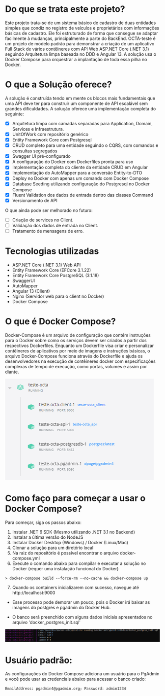 # Do que se trata este projeto?

Este projeto trata-se de um sistema básico de cadastro de duas entidades simples que condiz no registro de veículos e proprietários com informações básicas de cadastro. Ele foi estruturado de forma que consegue se adaptar facilmente à mudanças, principalmente a parte do BackEnd.
OCTA-teste é um projeto de modelo padrão para demonstrar a criação de um aplicativo Full Stack de vários contêineres com API Web ASP.NET Core (.NET 3.1) seguindo Arquitetura limpa baseada no DDD e Angular 13. A solução usa o Docker Compose para orquestrar a implantação de toda essa pilha no Docker.

# O que a Solução oferece?

A solução é construída tendo em mente os blocos mais fundamentais que uma API deve ter para construir um componente de API escalável sem grandes dificuldades. A solução oferece uma implementação completa do seguinte:

- [x] Arquitetura limpa com camadas separadas para Application, Domain, Services e Infraestrutura.
- [x] UnitOfWork com repositório genérico
- [x] Entity Framework Core com Postgresql
- [x] CRUD completo para uma entidade seguindo o CQRS, com comandos e consultas segregados
- [x] Swagger UI pré-configurado
- [x] A configuração do Docker com Dockerfiles pronta para uso
- [x] Implementação completa do cliente da entidade CRUD em Angular
- [x] Implementação do AutoMapper para a conversão Entity-to-DTO
- [x] Deploy no Docker com apenas um comando com Docker Compose
- [x] Database Seeding utilizando configuração do Postgresql no Docker Compose
- [x] Fluent Validation dos dados de entrada dentro das classes Command 
- [x] Versionamento de API

O que ainda pode ser melhorado no futuro:
- [ ] Criação de services no Client.
- [ ] Validação dos dados de entrada no Client.
- [ ] Tratamento de mensagens de erro.  

# Tecnologias utilizadas

* ASP.NET Core (.NET 3.1) Web API
* Entity Framework Core (EFCore 3.1.22)
* Entity Framework Core PostgreSQL (3.1.18)
* SwaggerUI
* AutoMapper
* Angular 13 (Client)
* Nginx (Servidor web para o client no Docker)
* Docker Compose

# O que é Docker Compose?

Docker-Compose é um arquivo de configuração que contém instruções para o Docker sobre como os serviços devem ser criados a partir dos respectivos Dockerfiles. Enquanto um Dockerfile visa criar e personalizar contêineres de aplicativos por meio de imagens e instruções básicas, o arquivo Docker-Compose funciona através do Dockerfile e ajuda os desenvolvedores na execução de contêineres docker com especificações complexas de tempo de execução, como portas, volumes e assim por diante.

![Teste-OCTA](assets/docker-containers-inicializados.PNG)

# Como faço para começar a usar o Docker Compose?

Para começar, siga os passos abaixo:

1. Instalar .NET 6 SDK (Mesmo utilizando .NET 3.1 no Backend)
2. Instalar a última versão do NodeJS 
3. Instalar Docker Desktop (Windows) / Docker (Linux/Mac)
4. Clonar a solução para um diretório local
5. Na raiz do repositório é possível encontrar o arquivo docker-compose.yml
6. Execute o comando abaixo para compilar e executar a solução no Docker (requer uma instalação funcional do Docker)

```
> docker-compose build --force-rm --no-cache && docker-compose up
```

7. Quando os containers inicializarem com sucesso, navegue até http://localhost:9000

- Esse processo pode demorar um pouco, pois o Docker irá baixar as imagens do postgres e pgadmin do Docker Hub.

- O banco será preenchido com alguns dados iniciais apresentados no arquivo 'docker_postgres_init.sql'

![Teste-OCTA](assets/seed-data-postgres.PNG)

# Usuário padrão:

As configurações do Docker Compose adiciona um usuário para o PgAdmin e você pode usar as credenciais abaixo para acessar o banco criado:

```
EmailAddress: pgadmin4@pgadmin.org; Password: admin1234
```
